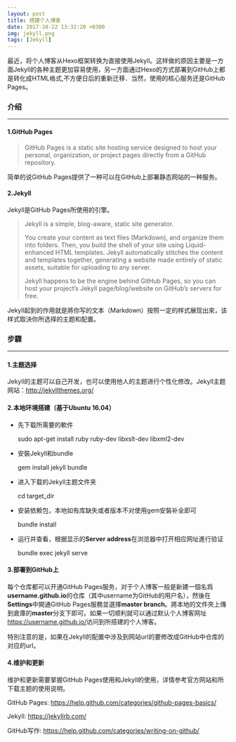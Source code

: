 ```yaml
---
layout: post
title: 搭建个人博客
date: 2017-10-22 13:32:20 +0300
img: jekyll.png
tags: [Jekyll]
---
```




最近，将个人博客从Hexo框架转换为直接使用Jekyll。这样做的原因主要是一方面Jekyll的各种主题更加容易使用，另一方面通过Hexo的方式部署到GitHub上都是转化成HTML格式,不方便日后的重新迁移．当然，使用的核心服务还是GitHub Pages。

### 介绍
---

#### 1.GitHub Pages

> GitHub Pages is a static site hosting service designed to host your personal, organization, or project pages directly from a GitHub repository.

简单的说GitHub Pages提供了一种可以在GitHub上部署静态网站的一种服务。


#### 2.Jekyll

Jekyll是GitHub Pages所使用的引擎。

> Jekyll is a simple, blog-aware, static site generator.
>
>You create your content as text files (Markdown), and organize them into folders. Then, you build the shell of your site using Liquid-enhanced HTML templates. Jekyll automatically stitches the content and templates together, generating a website made entirely of static assets, suitable for uploading to any server.
>
>Jekyll happens to be the engine behind GitHub Pages, so you can host your project’s Jekyll page/blog/website on GitHub’s servers for free.

Jekyll起到的作用就是將你写的文本（Markdown）按照一定的样式展现出來，该样式取決你所选择的主题和配置。

### 步驟
---

#### 1.主题选择

Jekyll的主题可以自己开发，也可以使用他人的主题进行个性化修改。Jekyll主题网站：http://jekyllthemes.org/

#### 2.本地环境搭建（基于Ubuntu 16.04）

* 先下载所需要的軟件

    sudo apt-get install ruby ruby-dev libxslt-dev libxml2-dev

* 安裝Jekyll和bundle

    gem install jekyll bundle

* 进入下载的Jekyll主题文件夹
    
     cd target_dir
	
* 安装依赖包，本地如有库缺失或者版本不对使用gem安裝补全即可
    
     bundle install
	
* 运行并查看，根据显示的**Server address**在浏览器中打开相应网址進行验证
    
     bundle exec jekyll serve

#### 3.部署到GitHub上

每个仓库都可以开通GitHub Pages服务，对于个人博客一般是新建一個名爲**username.github.io**的仓库（其中username为GitHub的用户名），然後在**Settings**中開通GitHub Pages服務並選擇**master branch**。將本地的文件夾上傳到倉庫的**master**分支下即可。如果一切顺利就可以通过默认个人博客网址<https://username.github.io/>访问到所搭建的个人博客。

特別注意的是，如果在Jekyll的配置中涉及到网站url的要修改成GitHub中仓库的对应的url。

#### 4.维护和更新

维护和更新需要掌握GitHub Pages使用和Jekyll的使用，详情参考官方网站和所下载主题的使用说明。

GitHub Pages: <https://help.github.com/categories/github-pages-basics/> 

Jekyll: <https://jekyllrb.com/>

GitHub写作: <https://help.github.com/categories/writing-on-github/>












